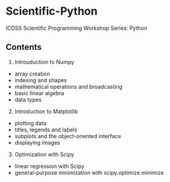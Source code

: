 # Scientific-Python
ICDSS Scientific Programming Workshop Series: Python

## Contents
1. Introuduction to Numpy
- array creation
- indexing and shapes
- mathematical operations and broadcasting
- basic linear algebra
- data types

2. Introduction to Matplotlib
- plotting data
- titles, legends and labels
- subplots and the object-oriented interface
- displaying images

3. Optimization with Scipy
- linear regression with Scipy
- general-purpose minimization with scipy.optimize.minimize


